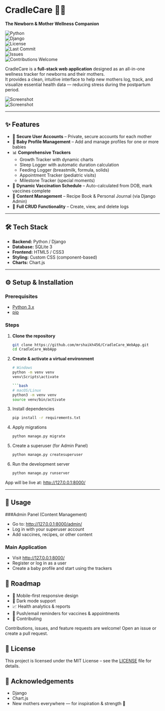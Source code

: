 # CradleCare 👶💖  
**The Newborn & Mother Wellness Companion**

![Python](https://img.shields.io/badge/Python-3.x-blue?logo=python)  
![Django](https://img.shields.io/badge/Django-4.x-darkgreen?logo=django)  
![License](https://img.shields.io/github/license/mrshaikh456/CradleCare_WebApp)  
![Last Commit](https://img.shields.io/github/last-commit/mrshaikh456/CradleCare_WebApp)  
![Issues](https://img.shields.io/github/issues/mrshaikh456/CradleCare_WebApp)  
![Contributions Welcome](https://img.shields.io/badge/contributions-welcome-brightgreen.svg?logo=github)

CradleCare is a **full-stack web application** designed as an all-in-one wellness tracker for newborns and their mothers.  
It provides a clean, intuitive interface to help new mothers log, track, and visualize essential health data — reducing stress during the postpartum period.

![Screenshot](https://github.com/user-attachments/assets/185307cd-5de3-40c6-aadc-4ed3f62a4b8c)  
![Screenshot](https://github.com/user-attachments/assets/d5ae9f4b-bfbc-423c-9ba3-0817dbabe4a4)

---

## ✨ Features
- 🔐 **Secure User Accounts** – Private, secure accounts for each mother  
- 👶 **Baby Profile Management** – Add and manage profiles for one or more babies  
- 📊 **Comprehensive Trackers**  
  - Growth Tracker with dynamic charts  
  - Sleep Logger with automatic duration calculation  
  - Feeding Logger (breastmilk, formula, solids)  
  - Appointment Tracker (pediatric visits)  
  - Milestone Tracker (special moments)  
- 💉 **Dynamic Vaccination Schedule** – Auto-calculated from DOB, mark vaccines complete  
- 📖 **Content Management** – Recipe Book & Personal Journal (via Django Admin)  
- 📝 **Full CRUD Functionality** – Create, view, and delete logs  

---

## 🛠 Tech Stack
- **Backend:** Python / Django  
- **Database:** SQLite 3  
- **Frontend:** HTML5 / CSS3  
- **Styling:** Custom CSS (component-based)  
- **Charts:** Chart.js  

---

## ⚙️ Setup & Installation

### Prerequisites
- [Python 3.x](https://www.python.org/downloads/)  
- [pip](https://pip.pypa.io/en/stable/)  

### Steps
1. **Clone the repository**  
   ```bash
   git clone https://github.com/mrshaikh456/CradleCare_WebApp.git
   cd CradleCare_WebApp

2. **Create & activate a virtual environment**
    ```bash
    # Windows
    python -m venv venv
    venv\Scripts\activate

    ```bash
    # macOS/Linux
    python3 -m venv venv
    source venv/bin/activate

3. Install dependencies
    ```bash
    pip install -r requirements.txt

4. Apply migrations
    ```bash
    python manage.py migrate
    
5. Create a superuser (for Admin Panel)
    ```bash
    python manage.py createsuperuser

6. Run the development server
    ```bash
    python manage.py runserver
App will be live at: http://127.0.0.1:8000/

---

## 🚀 Usage
###Admin Panel (Content Management)

- Go to: http://127.0.0.1:8000/admin/
- Log in with your superuser account
- Add vaccines, recipes, or other content

### Main Application

- Visit http://127.0.0.1:8000/
- Register or log in as a user
- Create a baby profile and start using the trackers

## 📌 Roadmap

- 📱 Mobile-first responsive design
- 🌙 Dark mode support
- 📈 Health analytics & reports
- 🔔 Push/email reminders for vaccines & appointments
- 🤝 Contributing

Contributions, issues, and feature requests are welcome!
Open an issue
 or create a pull request.

## 📜 License

This project is licensed under the MIT License – see the [LICENSE](LICENSE) file for details.

## 🌟 Acknowledgements

- Django
- Chart.js
- New mothers everywhere — for inspiration & strength 💖



